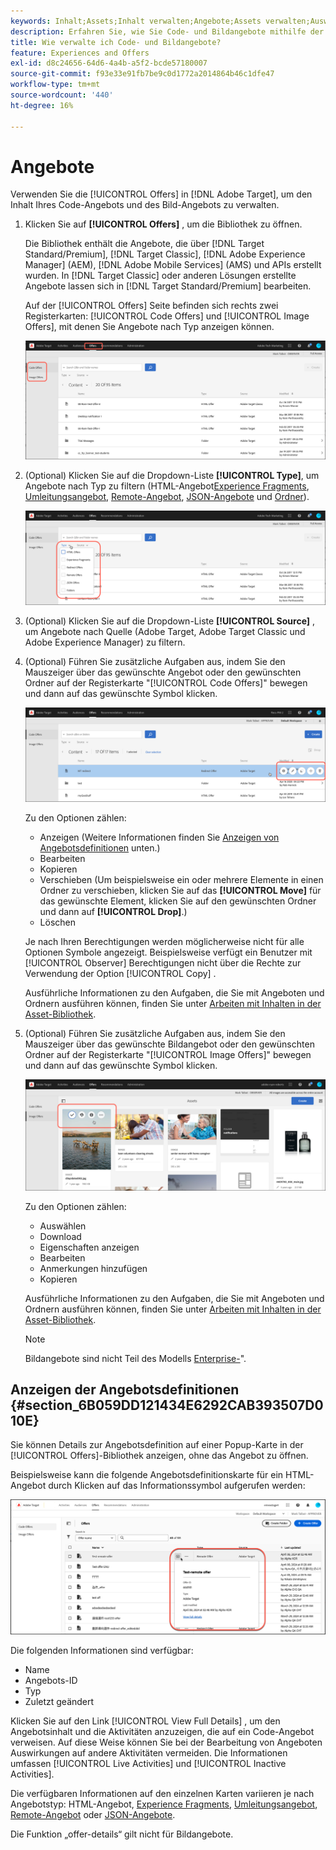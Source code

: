 ```yaml
---
keywords: Inhalt;Assets;Inhalt verwalten;Angebote;Assets verwalten;Auswahlmodus aufrufen;Auswahlmodus
description: Erfahren Sie, wie Sie Code- und Bildangebote mithilfe der Angebotsbibliothek in Adobe Target verwalten.
title: Wie verwalte ich Code- und Bildangebote?
feature: Experiences and Offers
exl-id: d8c24656-64d6-4a4b-a5f2-bcde57180007
source-git-commit: f93e33e91fb7be9c0d1772a2014864b46c1dfe47
workflow-type: tm+mt
source-wordcount: '440'
ht-degree: 16%

---
```


# Angebote

Verwenden Sie die [!UICONTROL Offers] in [!DNL Adobe Target], um den Inhalt Ihres Code-Angebots und des Bild-Angebots zu verwalten.

1. Klicken Sie auf **[!UICONTROL Offers]** , um die Bibliothek zu öffnen.

   Die Bibliothek enthält die Angebote, die über [!DNL Target Standard/Premium], [!DNL Target Classic], [!DNL Adobe Experience Manager] (AEM), [!DNL Adobe Mobile Services] (AMS) und APIs erstellt wurden. In [!DNL Target Classic] oder anderen Lösungen erstellte Angebote lassen sich in [!DNL Target Standard/Premium] bearbeiten.

   Auf der [!UICONTROL Offers] Seite befinden sich rechts zwei Registerkarten: [!UICONTROL Code Offers] und [!UICONTROL Image Offers], mit denen Sie Angebote nach Typ anzeigen können.

   ![Seite Angebote mit den Registerkarten Code-Angebote und Bildangebote](/help/main/c-experiences/c-manage-content/assets/offers-page.png)

1. (Optional) Klicken Sie auf die Dropdown-Liste **[!UICONTROL Type]**, um Angebote nach Typ zu filtern (HTML-Angebot[Experience Fragments](/help/main/c-experiences/c-manage-content/aem-experience-fragments.md), [Umleitungsangebot](/help/main/c-experiences/c-manage-content/offer-redirect.md), [Remote-Angebot](/help/main/c-experiences/c-manage-content/about-remote-offers.md), [JSON-Angebote](/help/main/c-experiences/c-manage-content/create-json-offer.md) und [Ordner](/help/main/c-experiences/c-manage-content/create-content-folder.md)).

   ![offers_filter image](assets/offers_filter.png)

1. (Optional) Klicken Sie auf die Dropdown-Liste **[!UICONTROL Source]** , um Angebote nach Quelle (Adobe Target, Adobe Target Classic und Adobe Experience Manager) zu filtern.

1. (Optional) Führen Sie zusätzliche Aufgaben aus, indem Sie den Mauszeiger über das gewünschte Angebot oder den gewünschten Ordner auf der Registerkarte &quot;[!UICONTROL Code Offers]&quot; bewegen und dann auf das gewünschte Symbol klicken.

   ![Code-Angebotsoptionen](assets/offer-picker-large.png)

   Zu den Optionen zählen:

   * Anzeigen (Weitere Informationen finden Sie [Anzeigen von Angebotsdefinitionen](#section_6B059DD121434E6292CAB393507D010E) unten.)
   * Bearbeiten 
   * Kopieren 
   * Verschieben (Um beispielsweise ein oder mehrere Elemente in einen Ordner zu verschieben, klicken Sie auf das **[!UICONTROL Move]** für das gewünschte Element, klicken Sie auf den gewünschten Ordner und dann auf **[!UICONTROL Drop]**.)
   * Löschen

   Je nach Ihren Berechtigungen werden möglicherweise nicht für alle Optionen Symbole angezeigt. Beispielsweise verfügt ein Benutzer mit [!UICONTROL Observer] Berechtigungen nicht über die Rechte zur Verwendung der Option [!UICONTROL Copy] .

   Ausführliche Informationen zu den Aufgaben, die Sie mit Angeboten und Ordnern ausführen können, finden Sie unter [Arbeiten mit Inhalten in der Asset-Bibliothek](/help/main/c-experiences/c-manage-content/assets-working.md).

1. (Optional) Führen Sie zusätzliche Aufgaben aus, indem Sie den Mauszeiger über das gewünschte Bildangebot oder den gewünschten Ordner auf der Registerkarte &quot;[!UICONTROL Image Offers]&quot; bewegen und dann auf das gewünschte Symbol klicken.

   ![Bildangebotsoptionen](/help/main/c-experiences/c-manage-content/assets/image-offers-icons.png)

   Zu den Optionen zählen:

   * Auswählen
   * Download 
   * Eigenschaften anzeigen
   * Bearbeiten 
   * Anmerkungen hinzufügen
   * Kopieren 

   Ausführliche Informationen zu den Aufgaben, die Sie mit Angeboten und Ordnern ausführen können, finden Sie unter [Arbeiten mit Inhalten in der Asset-Bibliothek](/help/main/c-experiences/c-manage-content/assets-working.md).

   >[!NOTE]
   >
   >Bildangebote sind nicht Teil des Modells [Enterprise-](/help/main/administrating-target/c-user-management/property-channel/property-channel.md)&quot;.


## Anzeigen der Angebotsdefinitionen {#section_6B059DD121434E6292CAB393507D010E}

Sie können Details zur Angebotsdefinition auf einer Popup-Karte in der [!UICONTROL Offers]-Bibliothek anzeigen, ohne das Angebot zu öffnen.

Beispielsweise kann die folgende Angebotsdefinitionskarte für ein HTML-Angebot durch Klicken auf das Informationssymbol aufgerufen werden:

![offer-card-html Bild](assets/offer-card-html-new.png)

Die folgenden Informationen sind verfügbar:

* Name
* Angebots-ID
* Typ
* Zuletzt geändert

Klicken Sie auf den Link [!UICONTROL View Full Details] , um den Angebotsinhalt und die Aktivitäten anzuzeigen, die auf ein Code-Angebot verweisen. Auf diese Weise können Sie bei der Bearbeitung von Angeboten Auswirkungen auf andere Aktivitäten vermeiden. Die Informationen umfassen [!UICONTROL Live Activities] und [!UICONTROL Inactive Activities].

Die verfügbaren Informationen auf den einzelnen Karten variieren je nach Angebotstyp: HTML-Angebot, [Experience Fragments](/help/main/c-experiences/c-manage-content/aem-experience-fragments.md), [Umleitungsangebot](/help/main/c-experiences/c-manage-content/offer-redirect.md), [Remote-Angebot](/help/main/c-experiences/c-manage-content/about-remote-offers.md) oder [JSON-Angebote](/help/main/c-experiences/c-manage-content/create-json-offer.md).

Die Funktion „offer-details“ gilt nicht für Bildangebote.

<!--

## Training video: The Content Repository ![Overview badge](/help/main/assets/overview.png)

This video includes information about managing offers.

* Connection between the [Experience Cloud Asset Library](https://experienceleague.adobe.com/docs/core-services/interface/assets/creative-cloud.html) and the Target Content Library 
* Custom HTML Offers 
* Custom HTML Offer in the [!UICONTROL Visual Experience Composer]

>[!VIDEO](https://video.tv.adobe.com/v/17387)

-->
